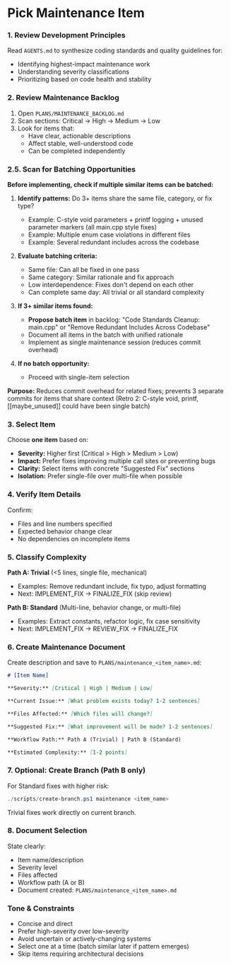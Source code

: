 # Pick Maintenance Item

### 1. Review Development Principles

Read `AGENTS.md` to synthesize coding standards and quality guidelines for:
- Identifying highest-impact maintenance work
- Understanding severity classifications
- Prioritizing based on code health and stability

### 2. Review Maintenance Backlog

1. Open `PLANS/MAINTENANCE_BACKLOG.md`
2. Scan sections: Critical → High → Medium → Low
3. Look for items that:
   - Have clear, actionable descriptions
   - Affect stable, well-understood code
   - Can be completed independently

### 2.5. Scan for Batching Opportunities

**Before implementing, check if multiple similar items can be batched:**

1. **Identify patterns:** Do 3+ items share the same file, category, or fix type?
   - Example: C-style void parameters + printf logging + unused parameter markers (all main.cpp style fixes)
   - Example: Multiple enum case violations in different files
   - Example: Several redundant includes across the codebase

2. **Evaluate batching criteria:**
   - Same file: Can all be fixed in one pass
   - Same category: Similar rationale and fix approach
   - Low interdependence: Fixes don't depend on each other
   - Can complete same day: All trivial or all standard complexity

3. **If 3+ similar items found:**
   - **Propose batch item** in backlog: "Code Standards Cleanup: main.cpp" or "Remove Redundant Includes Across Codebase"
   - Document all items in the batch with unified rationale
   - Implement as single maintenance session (reduces commit overhead)

4. **If no batch opportunity:**
   - Proceed with single-item selection

**Purpose:** Reduces commit overhead for related fixes; prevents 3 separate commits for items that share context (Retro 2: C-style void, printf, [[maybe_unused]] could have been single batch)

### 3. Select Item

Choose **one item** based on:
- **Severity:** Higher first (Critical > High > Medium > Low)
- **Impact:** Prefer fixes improving multiple call sites or preventing bugs
- **Clarity:** Select items with concrete "Suggested Fix" sections
- **Isolation:** Prefer single-file over multi-file when possible

### 4. Verify Item Details

Confirm:
- Files and line numbers specified
- Expected behavior change clear
- No dependencies on incomplete items

### 5. Classify Complexity

**Path A: Trivial** (<5 lines, single file, mechanical)
- Examples: Remove redundant include, fix typo, adjust formatting
- Next: IMPLEMENT_FIX → FINALIZE_FIX (skip review)

**Path B: Standard** (Multi-line, behavior change, or multi-file)
- Examples: Extract constants, refactor logic, fix case sensitivity
- Next: IMPLEMENT_FIX → REVIEW_FIX → FINALIZE_FIX

### 6. Create Maintenance Document

Create description and save to `PLANS/maintenance_<item_name>.md`:

```markdown
# [Item Name]

**Severity:** [Critical | High | Medium | Low]

**Current Issue:** [What problem exists today? 1-2 sentences]

**Files Affected:** [Which files will change?]

**Suggested Fix:** [What improvement will be made? 1-2 sentences]

**Workflow Path:** Path A (Trivial) | Path B (Standard)

**Estimated Complexity:** [1-2 points]
```

### 7. Optional: Create Branch (Path B only)

For Standard fixes with higher risk:
```powershell
./scripts/create-branch.ps1 maintenance <item_name>
```

Trivial fixes work directly on current branch.

### 8. Document Selection

State clearly:
- Item name/description
- Severity level
- Files affected
- Workflow path (A or B)
- Document created: `PLANS/maintenance_<item_name>.md`

### Tone & Constraints

- Concise and direct
- Prefer high-severity over low-severity
- Avoid uncertain or actively-changing systems
- Select one at a time (batch similar later if pattern emerges)
- Skip items requiring architectural decisions


